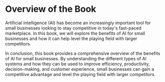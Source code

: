 Overview of the Book
=============================================

Artificial intelligence (AI) has become an increasingly important tool for small businesses looking to stay competitive in today's fast-paced marketplace. In this book, we will explore the benefits of AI for small businesses and how it can help level the playing field with larger competitors.

In conclusion, this book provides a comprehensive overview of the benefits of AI for small businesses. By understanding the different types of AI systems and how they can be used to improve efficiency, productivity, decision-making, and customer experience, small businesses can gain a competitive advantage and level the playing field with larger competitors.
